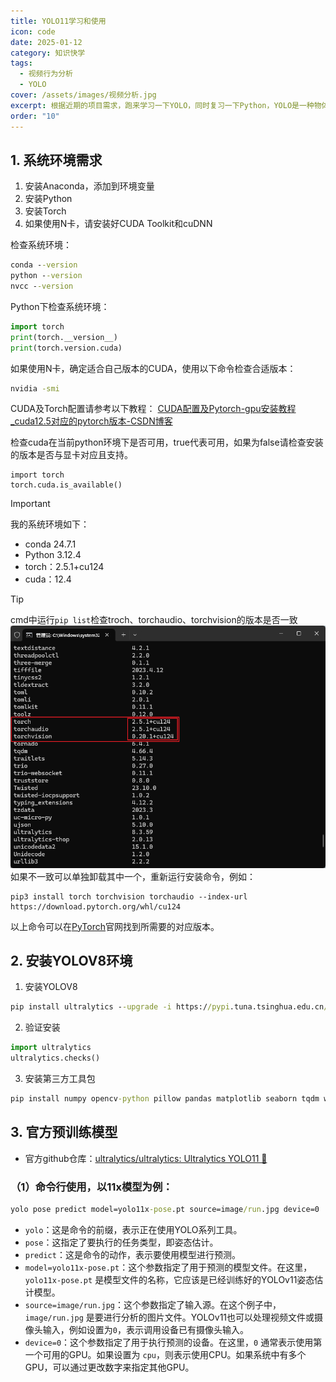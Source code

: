 ```yaml
---
title: YOLO11学习和使用
icon: code
date: 2025-01-12
category: 知识快学
tags:
  - 视频行为分析
  - YOLO
cover: /assets/images/视频分析.jpg
excerpt: 根据近期的项目需求，跑来学习一下YOLO，同时复习一下Python，YOLO是一种物体检测和图像分割模型，官方提供了已经训练好的多个版本进行使用，可以根据自己的需求进行微调或者训练自己的模型。
order: "10"
---
```


## 1. 系统环境需求

1. 安装Anaconda，添加到环境变量
2. 安装Python
3. 安装Torch
4. 如果使用N卡，请安装好CUDA Toolkit和cuDNN

检查系统环境：
```cmd
conda --version
python --version
nvcc --version
```

Python下检查系统环境：
```python
import torch
print(torch.__version__)
print(torch.version.cuda)
```

如果使用N卡，确定适合自己版本的CUDA，使用以下命令检查合适版本：

```cmd
nvidia -smi
```

CUDA及Torch配置请参考以下教程：
[CUDA配置及Pytorch-gpu安装教程_cuda12.5对应的pytorch版本-CSDN博客](https://blog.csdn.net/qq_56079620/article/details/139363718)

检查cuda在当前python环境下是否可用，true代表可用，如果为false请检查安装的版本是否与显卡对应且支持。

```
import torch
torch.cuda.is_available()
```


> [!important]
> 我的系统环境如下：
> - conda 24.7.1
> - Python 3.12.4
> - torch：2.5.1+cu124
> - cuda：12.4

>[!tip]
>cmd中运行`pip list`检查troch、torchaudio、torchvision的版本是否一致
>![检查torch、torchaudio、torchvision的版本](./images/YOLO11学习和使用/1.png)
>如果不一致可以单独卸载其中一个，重新运行安装命令，例如：
>```
>pip3 install torch torchvision torchaudio --index-url https://download.pytorch.org/whl/cu124
>```
>以上命令可以在[PyTorch](https://pytorch.org/)官网找到所需要的对应版本。

## 2. 安装YOLOV8环境

1. 安装YOLOV8
```cmd
pip install ultralytics --upgrade -i https://pypi.tuna.tsinghua.edu.cn/simple
```
2. 验证安装
```python
import ultralytics
ultralytics.checks()
```
3. 安装第三方工具包
```cmd
pip install numpy opencv-python pillow pandas matplotlib seaborn tqdm wandb seedir emoji -i https://pypi.tuna.tsinghua.edu.cn/simple
```


## 3. 官方预训练模型

- 官方github仓库：[ultralytics/ultralytics: Ultralytics YOLO11 🚀](https://github.com/ultralytics/ultralytics)

### （1）命令行使用，以11x模型为例：
```cmd
yolo pose predict model=yolo11x-pose.pt source=image/run.jpg device=0
```

- `yolo`：这是命令的前缀，表示正在使用YOLO系列工具。
- `pose`：这指定了要执行的任务类型，即姿态估计。
- `predict`：这是命令的动作，表示要使用模型进行预测。
- `model=yolo11x-pose.pt`：这个参数指定了用于预测的模型文件。在这里，`yolo11x-pose.pt` 是模型文件的名称，它应该是已经训练好的YOLOv11姿态估计模型。
- `source=image/run.jpg`：这个参数指定了输入源。在这个例子中，`image/run.jpg` 是要进行分析的图片文件。YOLOv11也可以处理视频文件或摄像头输入，例如设置为`0`，表示调用设备已有摄像头输入。
- `device=0`：这个参数指定了用于执行预测的设备。在这里，`0` 通常表示使用第一个可用的GPU。如果设置为 `cpu`，则表示使用CPU。如果系统中有多个GPU，可以通过更改数字来指定其他GPU。

